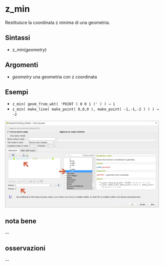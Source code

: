 # z_min

Restituisce la coordinata z minima di una geometria.

## Sintassi

* z_min(_geometry_)

## Argomenti

* _geometry_ una geometria con z coordinata

## Esempi

* `z_min( geom_from_wkt( 'POINT ( 0 0 1 )' ) ) → 1`
* `z_min( make_line( make_point( 0,0,0 ), make_point( -1,-1,-2 ) ) ) → -2`

![](../../img/geometria/z_min/z_min1.png)

## nota bene

--

## osservazioni

--
